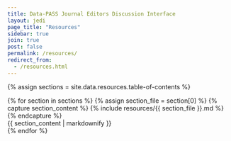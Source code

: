 ```yaml
---
title: Data-PASS Journal Editors Discussion Interface
layout: jedi
page_title: "Resources"
sidebar: true
join: true
post: false
permalink: /resources/
redirect_from:
  - /resources.html
---
```


{% assign sections = site.data.resources.table-of-contents %}

<div id="contentWrapper">
{% for section in sections %}
{% assign section_file = section[0] %}
{% capture section_content %}
{% include resources/{{ section_file }}.md %}
{% endcapture %}
<div id="{{ section_file }}">
{{ section_content | markdownify }}
</div>
{% endfor %}
</div>